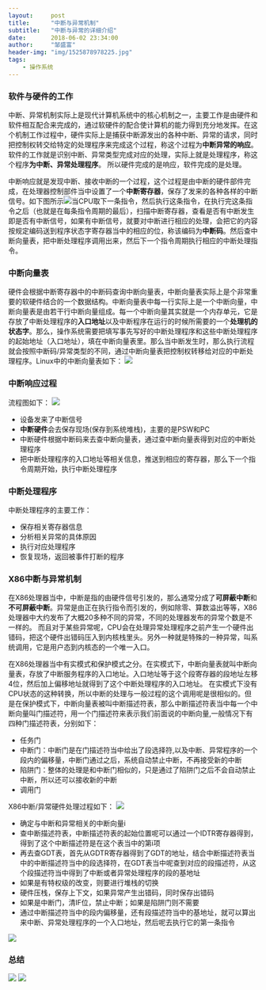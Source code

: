 ```yaml
---
layout:     post
title:      "中断与异常机制"
subtitle:   "中断与异常的详细介绍"
date:       2018-06-02 23:34:00
author:     "邹盛富"
header-img: "img/1525878978225.jpg"
tags:
    - 操作系统
---
```

### 软件与硬件的工作
中断、异常机制实际上是现代计算机系统中的核心机制之一，主要工作是由硬件和软件相互配合来完成的，通过软硬件的配合使计算机的能力得到充分地发挥。在这个机制工作过程中，硬件实际上是捕获中断源发出的各种中断、异常的请求，同时把控制权转交给特定的处理程序来完成这个过程，称这个过程为**中断异常的响应**。软件的工作就是识别中断、异常类型完成对应的处理，实际上就是处理程序，称这个程序**为中断、异常处理程序**。 所以硬件完成的是响应，软件完成的是处理。

中断响应就是发现中断、接收中断的一个过程，这个过程是由中断的硬件部件完成，在处理器控制部件当中设置了一个**中断寄存器**，保存了发来的各种各样的中断信号。如下图所示![](http://res.cloudinary.com/bytedance14/image/upload/v1527955715/blog/%E5%B1%8F%E5%B9%95%E5%BF%AB%E7%85%A7_2018-06-03_%E4%B8%8A%E5%8D%8812.05.55.png)当CPU取下一条指令，然后执行这条指令，在执行完这条指令之后（也就是在每条指令周期的最后），扫描中断寄存器，查看是否有中断发生即是否有中断信号，如果有中断信号，就要对中断进行相应的处理，会把它的内容按规定编码送到程序状态字寄存器当中的相应的位，称该编码为**中断码**。然后查中断向量表，把中断处理程序调用出来，然后下一个指令周期执行相应的中断处理指令。

### 中断向量表

硬件会根据中断寄存器中的中断码查询中断向量表，中断向量表实际上是个非常重要的软硬件结合的一个数据结构。中断向量表中每一行实际上是一个中断向量，中断向量表是由若干行中断向量组成。每一个中断向量其实就是一个内存单元，它是存放了中断处理程序的**入口地址**以及中断程序在运行的时候所需要的一个**处理机的状态字**。那么，操作系统需要把填写事先写好的中断处理程序和这些中断处理程序的起始地址（入口地址），填在中断向量表里。那么当中断发生时，那么执行流程就会按照中断码/异常类型的不同，通过中断向量表把控制权转移给对应的中断处理程序。Linux中的中断向量表如下：
![](http://res.cloudinary.com/bytedance14/image/upload/v1528091953/%E5%B1%8F%E5%B9%95%E5%BF%AB%E7%85%A7_2018-06-04_%E4%B8%8B%E5%8D%881.57.48.png)

### 中断响应过程

流程图如下：
![](http://res.cloudinary.com/bytedance14/image/upload/v1528124660/%E5%B1%8F%E5%B9%95%E5%BF%AB%E7%85%A7_2018-06-04_%E4%B8%8B%E5%8D%8811.03.15.png)

- 设备发来了中断信号
- **中断硬件**会去保存现场(保存到系统堆栈)，主要的是PSW和PC
- 中断硬件根据中断码来去查中断向量表，通过查中断向量表得到对应的中断处理程序
- 把中断处理程序的入口地址等相关信息，推送到相应的寄存器，那么下一个指令周期开始，执行中断处理程序

### 中断处理程序

中断处理程序的主要工作：
- 保存相关寄存器信息
- 分析相关异常的具体原因
- 执行对应处理程序
- 恢复现场，返回被事件打断的程序

### X86中断与异常机制
在X86处理器当中，中断是指的由硬件信号引发的，那么通常分成了**可屏蔽中断**和**不可屏蔽中断**。异常是由正在执行指令而引发的，例如除零、算数溢出等等，X86处理器中大约发布了大概20多种不同的异常，不同的处理器发布的异常个数是不一样的。 而且对于某些异常呢，CPU会在处理异常处理程序之前产生一个硬件出错码，把这个硬件出错码压入到内核栈里头。另外一种就是特殊的一种异常，叫系统调用，它是用户态到内核态的一个唯一入口。

在X86处理器当中有实模式和保护模式之分。在实模式下，中断向量表就叫中断向量表，存放了中断服务程序的入口地址。入口地址等于这个段寄存器的段地址左移4位，然后加上偏移地址就得到了这个中断处理程序的入口地址。 在实模式下没有CPU状态的这种转换，所以中断的处理与一般过程的这个调用呢是很相似的。但是在保护模式下，中断向量表被叫中断描述符表，那么中断描述符表当中每一个中断向量叫门描述符，用一个门描述符来表示我们前面说的中断向量,一般情况下有四种门描述符表，分别如下：

- 任务门
- 中断门：中断门是在门描述符当中给出了段选择符,以及中断、异常程序的一个段内的偏移量，中断门通过之后，系统自动禁止中断，不再接受新的中断
- 陷阱门：整体的处理是和中断门相似的，只是通过了陷阱门之后不会自动禁止中断，所以还可以接收新的中断
- 调用门

X86中断/异常硬件处理过程如下：
![](http://res.cloudinary.com/bytedance14/image/upload/v1528240000/%E5%B1%8F%E5%B9%95%E5%BF%AB%E7%85%A7_2018-06-06_%E4%B8%8A%E5%8D%887.05.45.png)

- 确定与中断和异常相关的中断向量i
- 查中断描述符表，中断描述符表的起始位置呢可以通过一个IDTR寄存器得到，得到了这个中断描述符是在这个表当中的第i项
- 再去查GDT表，首先从GDTR寄存器得到了GDT的地址，结合中断描述符表当中的中断描述符当中的段选择符，在GDT表当中呢查到对应的段描述符，从这个段描述符当中得到了中断或者异常处理程序的段的基地址
- 如果是有特权级的改变，则要进行堆栈的切换
- 硬件压栈，保存上下文，如果异常产生出错码，同时保存出错码
- 如果是中断门，清IF位，禁止中断；如果是陷阱门则不需要
- 通过中断描述符当中的段内偏移量，还有段描述符当中的基地址，就可以算出来中断、异常处理程序的一个入口地址，然后呢去执行它的第一条指令

![](http://res.cloudinary.com/bytedance14/image/upload/v1528240722/%E5%B1%8F%E5%B9%95%E5%BF%AB%E7%85%A7_2018-06-06_%E4%B8%8A%E5%8D%887.18.18.png)

### 总结

![](http://res.cloudinary.com/bytedance14/image/upload/v1528127457/%E5%B1%8F%E5%B9%95%E5%BF%AB%E7%85%A7_2018-06-04_%E4%B8%8B%E5%8D%8811.21.01.png)
![](http://res.cloudinary.com/bytedance14/image/upload/v1528127472/%E5%B1%8F%E5%B9%95%E5%BF%AB%E7%85%A7_2018-06-04_%E4%B8%8B%E5%8D%8811.23.31.png)
